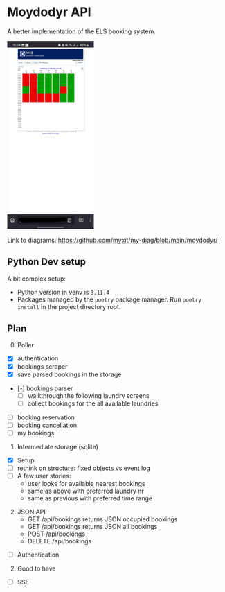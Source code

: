 # Moydodyr API
A better implementation of the ELS booking system.

<img src="./doc/images/Screenshot_20240518_152428_Firefox.jpg" alt="Old interface screenshot" width="200"/>

Link to diagrams: https://github.com/myxit/my-diag/blob/main/moydodyr/

## Python Dev setup
A bit complex setup:
 - Python version in venv is `3.11.4`
 - Packages managed by the `poetry` package manager. Run `poetry install` in the project directory root.

## Plan
0. Poller
 - [X] authentication
 - [X] bookings scraper
 - [X] save parsed bookings in the storage 
 - [-] bookings parser
    - [ ] walkthrough the following laundry screens
    - [ ] collect bookings for the all available laundries
 - [ ] booking reservation
 - [ ] booking cancellation
 - [ ] my bookings

1. Intermediate storage (sqlite)
 - [X] Setup
 - [ ] rethink on structure: fixed objects vs event log
 - [ ] A few user stories:
    - user looks for available nearest bookings
    - same as above with preferred laundry nr
    - same as previous with preferred time range
 
2. JSON API
    - GET /api/bookings returns JSON occupied bookings
    - GET /api/bookings returns JSON all bookings
    - POST /api/bookings
    - DELETE /api/bookings
 - [ ] Authentication 
2. Good to have
 - [ ] SSE
